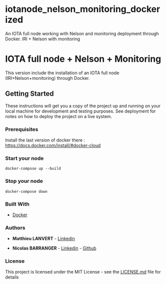 # iotanode_nelson_monitoring_dockerized
An IOTA full node working with Nelson and monitoring deployment through Docker. IRI + Nelson with monitoring

# IOTA full node + Nelson + Monitoring

This version include the installation of an IOTA full node (IRI+Nelson+monitoring) through Docker.

## Getting Started

These instructions will get you a copy of the project up and running on your local machine for development and testing purposes. See deployment for notes on how to deploy the project on a live system.

### Prerequisites

Install the last version of docker there : https://docs.docker.com/install/#docker-cloud


### Start your node 

```
docker-compose up --build
```

### Stop your node

```
docker-compose down
```

### Built With

* [Docker](https://www.docker.com/)

### Authors

* **Matthieu LANVERT** - [Linkedin](https://www.linkedin.com/in/matthieu-lanvert-491032121/)

* **Nicolas BARRANGER** - [Linkedin](https://www.linkedin.com/in/nicolas-barranger-962a70a6/) - [Github](https://github.com/Wicowyn)

### License

This project is licensed under the MIT License - see the [LICENSE.md](LICENSE.md) file for details